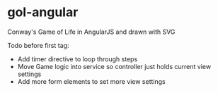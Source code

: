 gol-angular 
===========

Conway's Game of Life in AngularJS and drawn with SVG

Todo before first tag:
* Add timer directive to loop through steps
* Move Game logic into service so controller just holds current view settings
* Add more form elements to set more view settings


